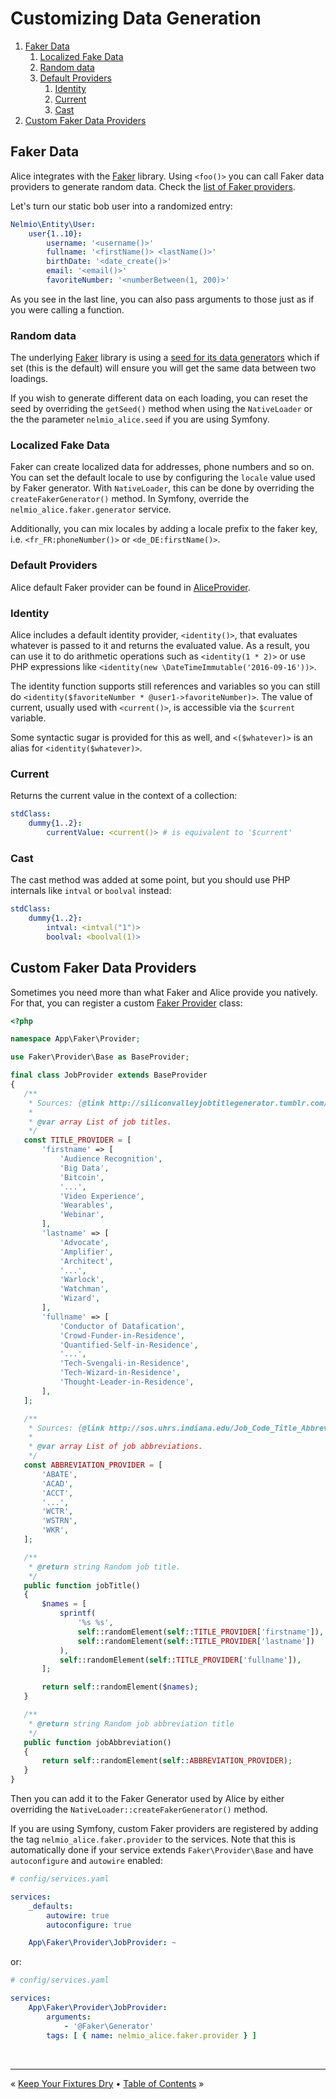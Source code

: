 # Customizing Data Generation

1. [Faker Data](#faker-data)
    1. [Localized Fake Data](#localized-fake-data)
    1. [Random data](#random-data)
    1. [Default Providers](#default-providers)
        1. [Identity](#identity)
        1. [Current](#current)
        1. [Cast](#cast)
1. [Custom Faker Data Providers](#custom-faker-data-providers)


## Faker Data

Alice integrates with the [Faker][1] library. Using `<foo()>` you can call Faker
data providers to generate random data. Check the
[list of Faker providers](https://fakerphp.github.io/formatters).

Let's turn our static bob user into a randomized entry:

```yaml
Nelmio\Entity\User:
    user{1..10}:
        username: '<username()>'
        fullname: '<firstName()> <lastName()>'
        birthDate: '<date_create()>'
        email: '<email()>'
        favoriteNumber: '<numberBetween(1, 200)>'
```

As you see in the last line, you can also pass arguments to those just as if
you were calling a function.


### Random data

The underlying [Faker][1] library is using a [seed for its data generators][2]
which if set (this is the default) will ensure you will get the same data
between two loadings.

If you wish to generate different data on each loading, you can reset the seed
by overriding the `getSeed()` method when using the `NativeLoader` or the
the parameter `nelmio_alice.seed` if you are using Symfony.


### Localized Fake Data

Faker can create localized data for addresses, phone numbers and so on. You can
set the default locale to use by configuring the `locale` value used by Faker
generator. With `NativeLoader`, this can be done by overriding the
`createFakerGenerator()` method. In Symfony, override the
`nelmio_alice.faker.generator` service.

Additionally, you can mix locales by adding a locale prefix to the faker key,
i.e. `<fr_FR:phoneNumber()>` or `<de_DE:firstName()>`.


### Default Providers

Alice default Faker provider can be found in [AliceProvider](../src/Faker/Provider/AliceProvider.php).

### Identity

Alice includes a default identity provider, `<identity()>`, that evaluates whatever
is passed to it and returns the evaluated value. As a result, you can use it to do
arithmetic operations such as `<identity(1 * 2)>` or use PHP expressions like
`<identity(new \DateTimeImmutable('2016-09-16'))>`.

The identity function supports still references and variables so you can still do
`<identity($favoriteNumber * @user1->favoriteNumber)>`. The value of current,
usually used with `<current()>`, is accessible via the `$current` variable.

Some syntactic sugar is provided for this as well, and `<($whatever)>` is an alias
for `<identity($whatever)>`.


### Current

Returns the current value in the context of a collection:

```yaml
stdClass:
    dummy{1..2}:
        currentValue: <current()> # is equivalent to '$current'
```


### Cast

The cast method was added at some point, but you should use PHP internals like `intval` or `boolval` instead:

```yaml
stdClass:
    dummy{1..2}:
        intval: <intval("1")>
        boolval: <boolval(1)>
```


## Custom Faker Data Providers

Sometimes you need more than what Faker and Alice provide you natively. For
that, you can register a custom [Faker Provider](https://github.com/FakerPHP/Faker/tree/main/src/Faker/Provider) class:

```php
<?php

namespace App\Faker\Provider;

use Faker\Provider\Base as BaseProvider;

final class JobProvider extends BaseProvider
{
   /**
    * Sources: {@link http://siliconvalleyjobtitlegenerator.tumblr.com/}
    *
    * @var array List of job titles.
    */
   const TITLE_PROVIDER = [
       'firstname' => [
           'Audience Recognition',
           'Big Data',
           'Bitcoin',
           '...',
           'Video Experience',
           'Wearables',
           'Webinar',
       ],
       'lastname' => [
           'Advocate',
           'Amplifier',
           'Architect',
           '...',
           'Warlock',
           'Watchman',
           'Wizard',
       ],
       'fullname' => [
           'Conductor of Datafication',
           'Crowd-Funder-in-Residence',
           'Quantified-Self-in-Residence',
           '...',
           'Tech-Svengali-in-Residence',
           'Tech-Wizard-in-Residence',
           'Thought-Leader-in-Residence',
       ],
   ];

   /**
    * Sources: {@link http://sos.uhrs.indiana.edu/Job_Code_Title_Abbreviation_List.htm}
    *
    * @var array List of job abbreviations.
    */
   const ABBREVIATION_PROVIDER = [
       'ABATE',
       'ACAD',
       'ACCT',
       '...',
       'WCTR',
       'WSTRN',
       'WKR',
   ];

   /**
    * @return string Random job title.
    */
   public function jobTitle()
   {
       $names = [
           sprintf(
               '%s %s',
               self::randomElement(self::TITLE_PROVIDER['firstname']),
               self::randomElement(self::TITLE_PROVIDER['lastname'])
           ),
           self::randomElement(self::TITLE_PROVIDER['fullname']),
       ];

       return self::randomElement($names);
   }

   /**
    * @return string Random job abbreviation title
    */
   public function jobAbbreviation()
   {
       return self::randomElement(self::ABBREVIATION_PROVIDER);
   }
}
```

Then you can add it to the Faker Generator used by Alice by either overriding
the `NativeLoader::createFakerGenerator()` method.
 
If you are using Symfony, custom Faker providers are registered by adding the
tag `nelmio_alice.faker.provider` to the services. Note that this is automatically
done if your service extends `Faker\Provider\Base` and have `autoconfigure` and `autowire` enabled:

```yaml
# config/services.yaml

services:
    _defaults:
        autowire: true
        autoconfigure: true

    App\Faker\Provider\JobProvider: ~
```

or:


```yaml
# config/services.yaml

services:
    App\Faker\Provider\JobProvider:
        arguments:
            - '@Faker\Generator'
        tags: [ { name: nelmio_alice.faker.provider } ]
```


<br />
<hr />

« [Keep Your Fixtures Dry](fixtures-refactoring.md) • [Table of Contents](../README.md#table-of-contents) »


[1]: https://github.com/FakerPHP/Faker
[2]: https://fakerphp.github.io/#seeding-the-generator
